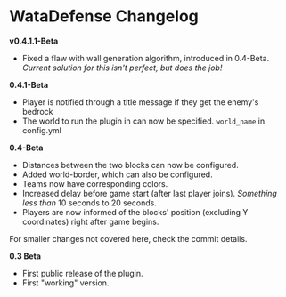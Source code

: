 # WataDefense Changelog

**v0.4.1.1-Beta**

* Fixed a flaw with wall generation algorithm, introduced in 0.4-Beta. _Current solution for this isn't perfect, but does the job!_

**0.4.1-Beta**

* Player is notified through a title message if they get the enemy's bedrock
* The world to run the plugin in can now be specified. `world_name` in config.yml

**0.4-Beta**

* Distances between the two blocks can now be configured.
* Added world-border, which can also be configured.
* Teams now have corresponding colors.
* Increased delay before game start (after last player joins). _Something less than_ 10 seconds to 20 seconds.
* Players are now informed of the blocks' position (excluding Y coordinates) right after game begins.

For smaller changes not covered here, check the commit details.

**0.3 Beta**

* First public release of the plugin.
* First "working" version.
